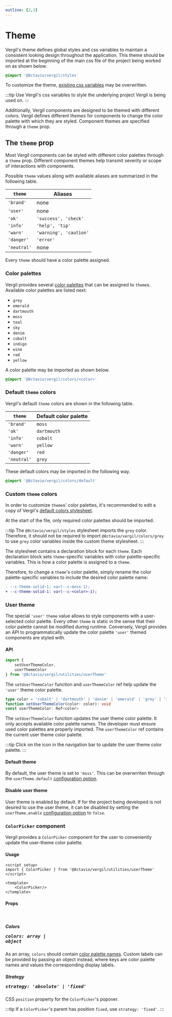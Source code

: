 ```yaml
---
outline: [2,3]
---
```


<script setup>
import { Icon } from '@8ctavio/vergil/components'
import { ColorPicker } from '@8ctavio/vergil/utilities/userTheme'
</script>

# Theme

Vergil's theme defines global styles and css variables to maintain a consistent looking design throughout the application. This theme should be imported at the beginning of the main css file of the project being worked on as shown below.

```css
@import '@8ctavio/vergil/styles'
```

To customize the theme, [existing css variables](https://github.com/8ctavio/vergil/blob/main/packages/core/styles/main.css) may be overwritten.

:::tip
Use Vergil's css variables to style the underlying project Vergil is being used on.
:::

Additionally, Vergil components are designed to be themed with different colors. Vergil defines different *themes* for components to change the color palette with which they are styled. Component themes are specified through a `theme` prop.

## The `theme` prop

Most Vergil components can be styled with different color palettes through a `theme` prop. Different component themes help transmit severity or scope of interactions with components.

Possible `theme` values along with available aliases are summarized in the following table.

| `theme` | Aliases |
| ------- | ------- |
| `'brand'` | none |
| `'user'` | none |
| `'ok'` | `'success', 'check'` |
| `'info'` | `'help', 'tip'` |
| `'warn'` | `'warning', 'caution'` |
| `'danger'` | `'error'` |
| `'neutral'` | none |

Every `theme` should have a color palette assigned.

### Color palettes

Vergil provides several [color palettes](https://github.com/8ctavio/vergil/tree/main/packages/core/styles/colors) that can be assigned to `theme`s. Available color palettes are listed next:

- `grey`
- `emerald`
- `dartmouth`
- `moss`
- `teal`
- `sky`
- `denim`
- `cobalt`
- `indigo`
- `wine`
- `red`
- `yellow`

A color palette may be imported as shown below.

```css
@import '@8ctavio/vergil/colors/<color>'
```

### Default `theme` colors

Vergil's default `theme` colors are shown in the following table.

| `theme` | Default color palette |
| ------- | ------- |
| `'brand'` | `moss` |
| `'ok'` | `dartmouth` |
| `'info'` | `cobalt` |
| `'warn'` | `yellow` |
| `'danger'` | `red` |
| `'neutral'` | `grey` |

These default colors may be imported in the following way.

```css
@import '@8ctavio/vergil/colors/default'
```

### Custom `theme` colors

In order to customize `theme`s' color palettes, it's recommended to edit a copy of Vergil's [default colors stylesheet](https://github.com/8ctavio/vergil/blob/main/packages/core/styles/default.css).

At the start of the file, only required color palettes should be imported.

:::tip
The `@8ctavio/vergil/styles` stylesheet imports the `grey` color. Therefore, it should not be required to import `@8ctavio/vergil/colors/grey` to use `grey` color variables inside the custom theme stylesheet.
:::

The stylesheet contains a declaration block for each `theme`. Each declaration block sets `theme`-specific variables with color palette-specific variables. This is how a color palette is assigned to a `theme`.

Therefore, to change a `theme`'s color palette, simply rename the color palette-specific variables to include the desired color palette name:

```diff
- --c-theme-solid-1: var(--c-moss-1);
+ --c-theme-solid-1: var(--c-<color>-1);
```

### User theme

The special `'user'` `theme` value allows to style components with a user-selected color palette. Every other `theme` is static in the sense that their color palette cannot be modified during runtime. Conversely, Vergil provides an API to programmatically update the color palette `'user'` themed components are styled with.

#### API

```js
import {
    setUserThemeColor,
    userThemeColor
} from '@8ctavio/vergil/utilities/userTheme'
```

The `setUserThemeColor` function and `userThemeColor` ref help update the `'user'` theme color palette.

```ts
type color = 'cobalt' | 'dartmouth' | 'denim' | 'emerald' | 'grey' | 'indigo' | 'moss' | 'red' | 'sky' | 'teal' | 'wine' | 'yellow'
function setUserThemeColor(color: color): void
const userThemeColor: Ref<color>
```

The `setUserThemeColor` function updates the user theme color palette. It only accepts available color palette names. The developer must ensure used color palettes are properly imported. The `userThemeColor` ref contains the current user theme color palette.

:::tip
Click on the <Icon code="style"/> icon in the navigation bar to update the user theme color palette.
:::

#### Default theme

By default, the user theme is set to `'moss'`. This can be overwrriten through the `userTheme.default` [configuration option](/configuration).

#### Disable user theme

User theme is enabled by default. If for the project being developed is not desired to use the user theme, it can be disabled by setting the `userTheme.enable` [configuration option](/configuration) to `false`.

### `ColorPicker` component

Vergil provides a `ColorPicker` component for the user to conveniently update the user-theme color palette.

#### Usage

```vue
<script setup>
import { ColorPicker } from '@8ctavio/vergil/utilities/userTheme'
</script>

<template>
    <ColorPicker/>
</template>
```

<Demo>
    <ColorPicker/>
</Demo>

#### Props

<br>

##### Colors <Badge><pre>colors: array | object</pre></Badge>

As an array, `colors` should contain [color palette names](#color-palettes). Custom labels can be provided by passing an object instead, where keys are color palette names and values the corresponding display labels.

##### Strategy <Badge><pre>strategy: 'absolute' | 'fixed'</pre></Badge>

CSS `position` property for the `ColorPicker`'s popover.

:::tip
If a `ColorPicker`'s parent has position `fixed`, use `strategy: 'fixed'`.
:::

<style scoped>
.icon{
    display: inline-block;
    padding: 0 5px;
    font-size: 1.2em;
    color: var(--c-moss-1);
}
</style>